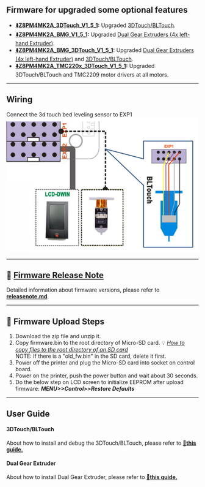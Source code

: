 ## Firmware for upgraded some optional features
- **[:arrow_down:Z8PM4MK2A_3DTouch_V1_5_1](./Z8PM4MK2A_3DTouch_V1_5_1.zip):** Upgraded [3DTouch/BLTouch](#3DTOUCH).
- **[:arrow_down:Z8PM4MK2A_BMG_V1_5_1](./Z8PM4MK2A_BMG_V1_5_1.zip):** Upgraded [Dual Gear Extruders (4x left-hand Extruder)](#BMG).
- **[:arrow_down:Z8PM4MK2A_BMG_3DTouch_V1_5_1](./Z8PM4MK2A_BMG_V1_5_1.zip):** Upgraded [Dual Gear Extruders (4x left-hand Extruder)](#BMG) and [3DTouch/BLTouch](#3DTOUCH).
- **[:arrow_down:Z8PM4MK2A_TMC220x_3DTouch_V1_5_1](./Z8PM4MK2A_TMC220x_3DTouch_V1_5_1.zip):** Upgraded 3DTouch/BLTouch and TMC2209 motor drivers at all motors.

---
## Wiring
Connect the 3d touch bed leveling sensor to EXP1  
![](Wiring_3DTouch.png)

----
## :blue_book: [Firmware Release Note](../releasenote.md)   
Detailed information about firmware versions, please refer to [**releasenote.md**](../releasenote.md).

----
## :green_book: Firmware Upload Steps
1. Download the zip file and unzip it.
2. Copy firmware.bin to the root directory of Micro-SD card. :bulb: [*How to copy files to the root directory of an SD card*](https://techques.net/how-to-copy-a-file-to-the-root-of-an-sd-card/)      
NOTE: If there is a "old_fw.bin" in the SD card, delete it first.      
3. Power off the printer and plug the Micro-SD card into socket on control board.
4. Power on the printer, push the power button and wait about 30 seconds.
5. Do the below step on LCD screen to initialize EEPROM after upload firmware:  ***MENU>>Control>>Restore Defaults***

----
## User Guide
#### <a id="3DTOUCH">3DTouch/BLTouch </a>
About how to install and debug the 3DTouch/BLTouch, please refer to [:book:**this guide.**](https://github.com/ZONESTAR3D/Upgrade-kit-guide/tree/main/Bed_Leveling_Sensor/3DTouch)

#### <a id="BMG">Dual Gear Extruder</a>
About how to install Dual Gear Extruder, please refer to [:book:**this guide.**](https://github.com/ZONESTAR3D/Upgrade-kit-guide/blob/main/Dual_Gear_Extruder/Z8P.md)